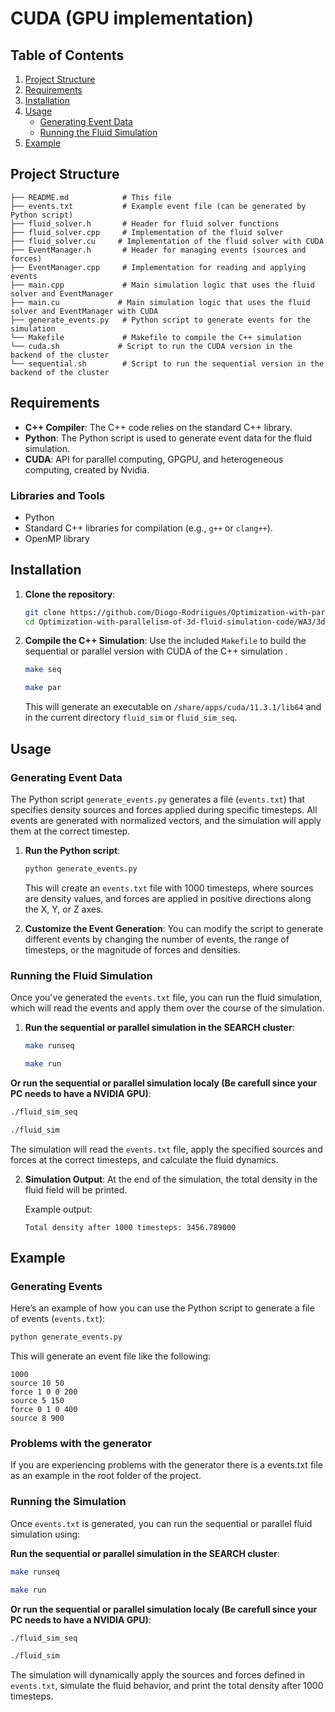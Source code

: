 # CUDA (GPU implementation)

## Table of Contents

1. [Project Structure](#project-structure)
2. [Requirements](#requirements)
3. [Installation](#installation)
4. [Usage](#usage)
   - [Generating Event Data](#generating-event-data)
   - [Running the Fluid Simulation](#running-the-fluid-simulation)
5. [Example](#example)

## Project Structure

```
├── README.md            # This file
├── events.txt           # Example event file (can be generated by Python script)
├── fluid_solver.h       # Header for fluid solver functions
├── fluid_solver.cpp     # Implementation of the fluid solver
├── fluid_solver.cu     # Implementation of the fluid solver with CUDA
├── EventManager.h       # Header for managing events (sources and forces)
├── EventManager.cpp     # Implementation for reading and applying events
├── main.cpp             # Main simulation logic that uses the fluid solver and EventManager
├── main.cu             # Main simulation logic that uses the fluid solver and EventManager with CUDA
├── generate_events.py   # Python script to generate events for the simulation
└── Makefile             # Makefile to compile the C++ simulation
└── cuda.sh             # Script to run the CUDA version in the backend of the cluster 
└── sequential.sh        # Script to run the sequential version in the backend of the cluster 
```

## Requirements

- **C++ Compiler**: The C++ code relies on the standard C++ library.
- **Python**: The Python script is used to generate event data for the fluid simulation.
- **CUDA**: API for parallel computing, GPGPU, and heterogeneous computing, created by Nvidia.

### Libraries and Tools
- Python
- Standard C++ libraries for compilation (e.g., `g++` or `clang++`).
- OpenMP library

## Installation

1. **Clone the repository**:
    ```bash
    git clone https://github.com/Diogo-Rodriigues/Optimization-with-parallelism-of-3d-fluid-simulation-code.git
    cd Optimization-with-parallelism-of-3d-fluid-simulation-code/WA3/3dfluid
    ```

2. **Compile the C++ Simulation**:
    Use the included `Makefile` to build the sequential or parallel version with CUDA of the C++ simulation .
    ```bash
    make seq
    ```
    ```bash
    make par
    ```

    This will generate an executable on `/share/apps/cuda/11.3.1/lib64` and in the current directory `fluid_sim` or `fluid_sim_seq`.

## Usage

### Generating Event Data

The Python script `generate_events.py` generates a file (`events.txt`) that specifies density sources and forces applied during specific timesteps. All events are generated with normalized vectors, and the simulation will apply them at the correct timestep.

1. **Run the Python script**:
    ```bash
    python generate_events.py
    ```

    This will create an `events.txt` file with 1000 timesteps, where sources are density values, and forces are applied in positive directions along the X, Y, or Z axes.

2. **Customize the Event Generation**:
    You can modify the script to generate different events by changing the number of events, the range of timesteps, or the magnitude of forces and densities.

### Running the Fluid Simulation

Once you've generated the `events.txt` file, you can run the fluid simulation, which will read the events and apply them over the course of the simulation.

1. **Run the sequential or parallel simulation in the SEARCH cluster**:
    ```bash
    make runseq
    ```
    ```bash
    make run
    ```
**Or run the sequential or parallel simulation localy (Be carefull since your PC needs to have a NVIDIA GPU)**:
   ```bash
   ./fluid_sim_seq
   ```
   ```bash
   ./fluid_sim
   ```
    
   The simulation will read the `events.txt` file, apply the specified sources and forces at the correct timesteps, and calculate the fluid dynamics.

2. **Simulation Output**:
    At the end of the simulation, the total density in the fluid field will be printed.

    Example output:
    ```
    Total density after 1000 timesteps: 3456.789000
    ```

## Example

### Generating Events

Here’s an example of how you can use the Python script to generate a file of events (`events.txt`):

```bash
python generate_events.py
```

This will generate an event file like the following:

```
1000
source 10 50
force 1 0 0 200
source 5 150
force 0 1 0 400
source 8 900
```

### Problems with the generator
If you are experiencing problems with the generator there is a events.txt file as an example in the root folder of the project.

### Running the Simulation

Once `events.txt` is generated, you can run the sequential or parallel fluid simulation using:
    
**Run the sequential or parallel simulation in the SEARCH cluster**:
   ```bash
   make runseq
   ```
   ```bash
   make run
   ```
**Or run the sequential or parallel simulation localy (Be carefull since your PC needs to have a NVIDIA GPU)**:
```bash
./fluid_sim_seq
```
```bash
./fluid_sim
```

The simulation will dynamically apply the sources and forces defined in `events.txt`, simulate the fluid behavior, and print the total density after 1000 timesteps.
